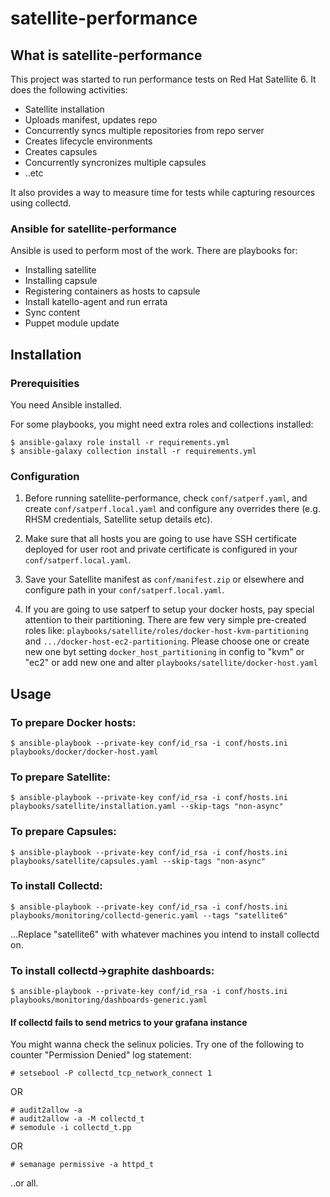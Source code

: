 # satellite-performance

## What is satellite-performance

This project was started to run performance tests on Red Hat Satellite 6.
It does the following activities:

 - Satellite installation
 - Uploads manifest, updates repo
 - Concurrently syncs multiple repositories from repo server
 - Creates lifecycle environments
 - Creates capsules
 - Concurrently  syncronizes multiple capsules
 - ..etc

It also provides a way to measure time for tests while capturing resources
using collectd.

### Ansible for satellite-performance

Ansible is used to perform most of the work. There are playbooks for:

 - Installing satellite
 - Installing capsule
 - Registering containers as hosts to capsule
 - Install katello-agent and run errata
 - Sync content
 - Puppet module update

## Installation

### Prerequisities

You need Ansible installed.

For some playbooks, you might need extra roles and collections installed:

```
$ ansible-galaxy role install -r requirements.yml
$ ansible-galaxy collection install -r requirements.yml
```

### Configuration

1. Before running satellite-performance, check `conf/satperf.yaml`, and create `conf/satperf.local.yaml`
   and configure any overrides there (e.g. RHSM credentials, Satellite setup details etc).

2. Make sure that all hosts you are going to use have SSH certificate deployed for
   user root and private certificate is configured in your `conf/satperf.local.yaml`.

3. Save your Satellite manifest as `conf/manifest.zip` or elsewhere and configure path
   in your `conf/satperf.local.yaml`.

4. If you are going to use satperf to setup your docker hosts, pay special
   attention to their partitioning. There are few very simple pre-created
   roles like: `playbooks/satellite/roles/docker-host-kvm-partitioning`
   and `.../docker-host-ec2-partitioning`. Please choose one or create new
   one byt setting `docker_host_partitioning` in config to "kvm" or "ec2" or
   add new one and alter `playbooks/satellite/docker-host.yaml`

## Usage


### To prepare Docker hosts:

```
$ ansible-playbook --private-key conf/id_rsa -i conf/hosts.ini playbooks/docker/docker-host.yaml
```

### To prepare Satellite:

```
$ ansible-playbook --private-key conf/id_rsa -i conf/hosts.ini playbooks/satellite/installation.yaml --skip-tags "non-async"
```

### To prepare Capsules:

```
$ ansible-playbook --private-key conf/id_rsa -i conf/hosts.ini playbooks/satellite/capsules.yaml --skip-tags "non-async"
```

### To install Collectd:

```
$ ansible-playbook --private-key conf/id_rsa -i conf/hosts.ini playbooks/monitoring/collectd-generic.yaml --tags "satellite6"
```

...Replace "satellite6" with whatever machines you intend to install collectd on.

### To install collectd->graphite dashboards:

```
$ ansible-playbook --private-key conf/id_rsa -i conf/hosts.ini playbooks/monitoring/dashboards-generic.yaml
```

#### If collectd fails to send metrics to your grafana instance

You might wanna check the selinux policies. Try one of the following to counter "Permission Denied" log statement:

```
# setsebool -P collectd_tcp_network_connect 1
```

OR

```
# audit2allow -a
# audit2allow -a -M collectd_t
# semodule -i collectd_t.pp
```

OR

```
# semanage permissive -a httpd_t
```

..or all.
